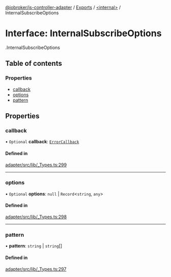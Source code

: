 [@iobroker/js-controller-adapter](../README.md) / [Exports](../modules.md) / [<internal\>](../modules/internal_.md) / InternalSubscribeOptions

# Interface: InternalSubscribeOptions

[<internal>](../modules/internal_.md).InternalSubscribeOptions

## Table of contents

### Properties

- [callback](internal_.InternalSubscribeOptions.md#callback)
- [options](internal_.InternalSubscribeOptions.md#options)
- [pattern](internal_.InternalSubscribeOptions.md#pattern)

## Properties

### callback

• `Optional` **callback**: [`ErrorCallback`](../modules/internal_.md#errorcallback)

#### Defined in

[adapter/src/lib/_Types.ts:299](https://github.com/ioBroker/ioBroker.js-controller/blob/9bd0ce3f/packages/adapter/src/lib/_Types.ts#L299)

___

### options

• `Optional` **options**: ``null`` \| `Record`<`string`, `any`\>

#### Defined in

[adapter/src/lib/_Types.ts:298](https://github.com/ioBroker/ioBroker.js-controller/blob/9bd0ce3f/packages/adapter/src/lib/_Types.ts#L298)

___

### pattern

• **pattern**: `string` \| `string`[]

#### Defined in

[adapter/src/lib/_Types.ts:297](https://github.com/ioBroker/ioBroker.js-controller/blob/9bd0ce3f/packages/adapter/src/lib/_Types.ts#L297)
